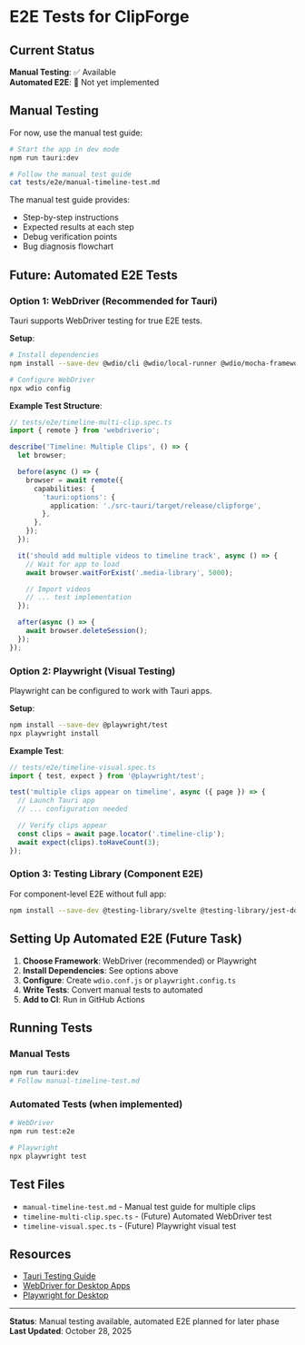 # E2E Tests for ClipForge

## Current Status

**Manual Testing**: ✅ Available  
**Automated E2E**: 🚧 Not yet implemented

## Manual Testing

For now, use the manual test guide:

```bash
# Start the app in dev mode
npm run tauri:dev

# Follow the manual test guide
cat tests/e2e/manual-timeline-test.md
```

The manual test guide provides:

- Step-by-step instructions
- Expected results at each step
- Debug verification points
- Bug diagnosis flowchart

## Future: Automated E2E Tests

### Option 1: WebDriver (Recommended for Tauri)

Tauri supports WebDriver testing for true E2E tests.

**Setup**:

```bash
# Install dependencies
npm install --save-dev @wdio/cli @wdio/local-runner @wdio/mocha-framework

# Configure WebDriver
npx wdio config
```

**Example Test Structure**:

```typescript
// tests/e2e/timeline-multi-clip.spec.ts
import { remote } from 'webdriverio';

describe('Timeline: Multiple Clips', () => {
  let browser;

  before(async () => {
    browser = await remote({
      capabilities: {
        'tauri:options': {
          application: './src-tauri/target/release/clipforge',
        },
      },
    });
  });

  it('should add multiple videos to timeline track', async () => {
    // Wait for app to load
    await browser.waitForExist('.media-library', 5000);

    // Import videos
    // ... test implementation
  });

  after(async () => {
    await browser.deleteSession();
  });
});
```

### Option 2: Playwright (Visual Testing)

Playwright can be configured to work with Tauri apps.

**Setup**:

```bash
npm install --save-dev @playwright/test
npx playwright install
```

**Example Test**:

```typescript
// tests/e2e/timeline-visual.spec.ts
import { test, expect } from '@playwright/test';

test('multiple clips appear on timeline', async ({ page }) => {
  // Launch Tauri app
  // ... configuration needed

  // Verify clips appear
  const clips = await page.locator('.timeline-clip');
  await expect(clips).toHaveCount(3);
});
```

### Option 3: Testing Library (Component E2E)

For component-level E2E without full app:

```bash
npm install --save-dev @testing-library/svelte @testing-library/jest-dom
```

## Setting Up Automated E2E (Future Task)

1. **Choose Framework**: WebDriver (recommended) or Playwright
2. **Install Dependencies**: See options above
3. **Configure**: Create `wdio.conf.js` or `playwright.config.ts`
4. **Write Tests**: Convert manual tests to automated
5. **Add to CI**: Run in GitHub Actions

## Running Tests

### Manual Tests

```bash
npm run tauri:dev
# Follow manual-timeline-test.md
```

### Automated Tests (when implemented)

```bash
# WebDriver
npm run test:e2e

# Playwright
npx playwright test
```

## Test Files

- `manual-timeline-test.md` - Manual test guide for multiple clips
- `timeline-multi-clip.spec.ts` - (Future) Automated WebDriver test
- `timeline-visual.spec.ts` - (Future) Playwright visual test

## Resources

- [Tauri Testing Guide](https://tauri.app/v1/guides/testing/webdriver/introduction)
- [WebDriver for Desktop Apps](https://webdriver.io/)
- [Playwright for Desktop](https://playwright.dev/)

---

**Status**: Manual testing available, automated E2E planned for later phase
**Last Updated**: October 28, 2025
